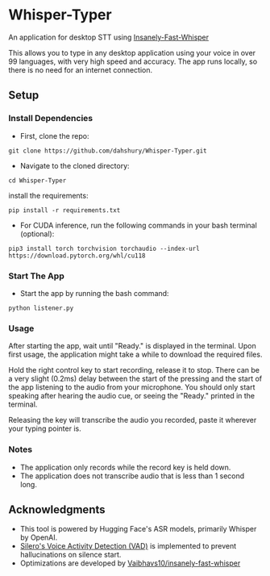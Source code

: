 # Whisper-Typer

An application for desktop STT using [Insanely-Fast-Whisper](https://github.com/Vaibhavs10/insanely-fast-whisper)

This allows you to type in any desktop application using your voice in over 99 languages, with very high speed and accuracy.
The app runs locally, so there is no need for an internet connection.

## Setup

### Install Dependencies

- First, clone the repo:

```
git clone https://github.com/dahshury/Whisper-Typer.git
```

- Navigate to the cloned directory:

```
cd Whisper-Typer
```

install the requirements:

```
pip install -r requirements.txt
```

- For CUDA inference, run the following commands in your bash terminal (optional):

```
pip3 install torch torchvision torchaudio --index-url https://download.pytorch.org/whl/cu118
```

### Start The App

- Start the app by running the bash command:

```
python listener.py
```

### Usage

After starting the app, wait until "Ready." is displayed in the terminal. Upon first usage, the application might take a while to download the required files.

Hold the right control key to start recording, release it to stop. There can be a very slight (0.2ms) delay between the start of the pressing and the start of the app listening to the audio from your microphone. You should only start speaking after hearing the audio cue, or seeing the "Ready." printed in the terminal.

Releasing the key will transcribe the audio you recorded, paste it wherever your typing pointer is.

### Notes

- The application only records while the record key is held down.
- The application does not transcribe audio that is less than 1 second long.

## Acknowledgments

- This tool is powered by Hugging Face's ASR models, primarily Whisper by OpenAI.
- [Silero's Voice Activity Detection (VAD)](https://github.com/snakers4/silero-vad) is implemented to prevent hallucinations on silence start.
- Optimizations are developed by [Vaibhavs10/insanely-fast-whisper](https://github.com/Vaibhavs10/insanely-fast-whisper)
